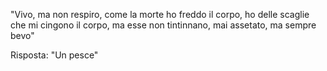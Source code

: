 "Vivo, ma non respiro,
come la morte ho freddo il corpo,
ho delle scaglie che mi cingono il corpo,
ma esse non tintinnano,
mai assetato, ma sempre bevo"


Risposta: "Un pesce"